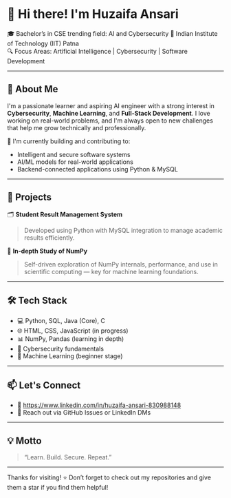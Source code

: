 # 👋 Hi there! I'm Huzaifa Ansari

🎓 Bachelor’s in CSE trending field: AI and Cybersecurity 
📍 Indian Institute of Technology (IIT) Patna  
🔍 Focus Areas: Artificial Intelligence | Cybersecurity | Software Development  

---

## 🧠 About Me

I'm a passionate learner and aspiring AI engineer with a strong interest in **Cybersecurity**, **Machine Learning**, and **Full-Stack Development**. I love working on real-world problems, and I'm always open to new challenges that help me grow technically and professionally.

🔧 I'm currently building and contributing to:
- Intelligent and secure software systems
- AI/ML models for real-world applications
- Backend-connected applications using Python & MySQL

---

## 🚀 Projects

🗂️ **Student Result Management System**  
> Developed using Python with MySQL integration to manage academic results efficiently.

🔬 **In-depth Study of NumPy**  
> Self-driven exploration of NumPy internals, performance, and use in scientific computing — key for machine learning foundations.

---

## 🛠️ Tech Stack

- 💻 Python, SQL, Java (Core), C
- 🌐 HTML, CSS, JavaScript (in progress)
- 📊 NumPy, Pandas (learning in depth)
- 🔐 Cybersecurity fundamentals
- 🧠 Machine Learning (beginner stage)

---

## 📫 Let's Connect

- 🔗 https://www.linkedin.com/in/huzaifa-ansari-830988148
- 📨 Reach out via GitHub Issues or LinkedIn DMs

---

## 💡 Motto

> “Learn. Build. Secure. Repeat.”

---

Thanks for visiting! ⭐ Don’t forget to check out my repositories and give them a star if you find them helpful!
